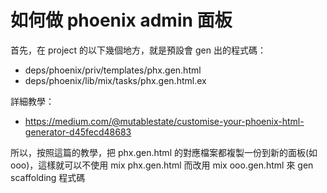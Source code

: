 # 如何做 phoenix admin 面板

首先，在 project 的以下幾個地方，就是預設會 gen 出的程式碼：

*  deps/phoenix/priv/templates/phx.gen.html
* deps/phoenix/lib/mix/tasks/phx.gen.html.ex


詳細教學：

* https://medium.com/@mutablestate/customise-your-phoenix-html-generator-d45fecd48683

所以，按照這篇的教學，把 phx.gen.html 的對應檔案都複製一份到新的面板(如 ooo)，這樣就可以不使用 mix phx.gen.html 而改用 mix ooo.gen.html 來 gen scaffolding 程式碼 



